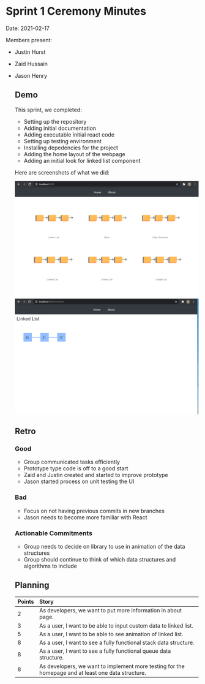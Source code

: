 # Sprint 1 Ceremony Minutes
  
Date: 2021-02-17

Members present:

* Justin Hurst
* Zaid Hussain 
* Jason Henry
  
  ## Demo
  
  This sprint, we completed:

    * Setting up the repository
    * Adding initial documentation
    * Adding executable initial react code
    * Setting up testing environment
    * Installing depedencies for the project
    * Adding the home layout of the webpage
    * Adding an initial look for linked list component
  
  Here are screenshots of what we did:
  
  ![Homepage](/doc/images/homepage.PNG?raw=true)
  ![Linked List](/doc/images/linkedlist.PNG?raw=true)
  
  ## Retro
  
  ### Good
  
  * Group communicated tasks efficiently 
  * Prototype type code is off to a good start 
  * Zaid and Justin created and started to improve prototype  
  * Jason started process on unit testing the UI
  
  ### Bad
  
  * Focus on not having previous commits in new branches
  * Jason needs to become more familiar with React 
  
  ### Actionable Commitments
  
  * Group needs to decide on library to use in animation of the data structures 
  * Group should continue to think of which data structures and algorithms to include 
  
  ## Planning
  
  Points | Story
  -------|--------
  2      | As developers, we want to put more information in about page. 
  3      | As a user, I want to be able to input custom data to linked list. 
  5      | As a user, I want to be able to see animation of linked list. 
  8      | As a user, I want to see a fully functional stack data structure. 
  8      | As a user, I want to see a fully functional queue data structure. 
  8      | As developers, we want to implement more testing for the homepage and at least one data structure.  
           